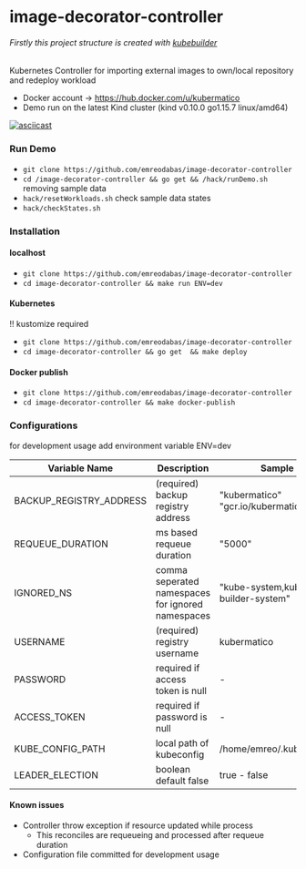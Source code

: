 # image-decorator-controller
###### Firstly this project structure is created with [kubebuilder](https://github.com/kubernetes-sigs/kubebuilder) 
Kubernetes Controller for importing external images to own/local repository  and redeploy workload

- Docker account -> https://hub.docker.com/u/kubermatico
- Demo run on the latest Kind cluster (kind v0.10.0 go1.15.7 linux/amd64)

[![asciicast](https://asciinema.org/a/xnG9oES86DxMzop2hr8rD7zlp.svg)](https://asciinema.org/a/xnG9oES86DxMzop2hr8rD7zlp)

 ### Run Demo
 - `git clone https://github.com/emreodabas/image-decorator-controller` 
 - `cd /image-decorator-controller && go get && /hack/runDemo.sh ` 
 removing sample data 
 - `hack/resetWorkloads.sh`
 check sample data states
 - `hack/checkStates.sh`
### Installation
#### localhost
- `git clone https://github.com/emreodabas/image-decorator-controller` 
- `cd image-decorator-controller && make run ENV=dev` 

#### Kubernetes 
!! kustomize required
- `git clone https://github.com/emreodabas/image-decorator-controller` 
- `cd image-decorator-controller && go get  && make deploy` 

#### Docker publish
- `git clone https://github.com/emreodabas/image-decorator-controller` 
- `cd image-decorator-controller && make docker-publish` 


### Configurations
for development usage add environment variable ENV=dev

| Variable Name      | Description | Sample |
| ----------- | ----------- | ---------- |
| BACKUP_REGISTRY_ADDRESS      | (required)  backup registry address | "kubermatico" "gcr.io/kubermatico"       |
| REQUEUE_DURATION   |  ms based requeue duration  | "5000"         |
| IGNORED_NS | comma seperated namespaces for ignored namespaces | "kube-system,kube-builder-system" 
| USERNAME | (required) registry username | kubermatico 
| PASSWORD |  required if access token is null | -
| ACCESS_TOKEN | required if password is null | - 
| KUBE_CONFIG_PATH | local path of kubeconfig | /home/emreo/.kube/config
| LEADER_ELECTION | boolean default false | true - false

#### Known issues
* Controller throw exception if resource updated while process
    * This reconciles are requeueing and processed after requeue duration
* Configuration file committed for development usage 
   
[kubebuilder]: https://github.com/kubernetes-sigs/kubebuilder[![asciicast](https://asciinema.org/a/xnG9oES86DxMzop2hr8rD7zlp.svg)](https://asciinema.org/a/xnG9oES86DxMzop2hr8rD7zlp)